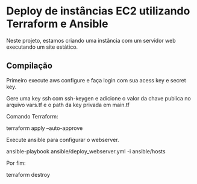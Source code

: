 # Deploy de instâncias EC2 utilizando Terraform e Ansible

Neste projeto, estamos criando uma instância com um servidor web executando um site estático.

## Compilação

Primeiro execute aws configure e faça login com sua acess key e secret key.

Gere uma key ssh com ssh-keygen e adicione o valor da chave publica no arquivo vars.tf e o path da key privada em main.tf

Comando Terraform:

terraform apply –auto-approve

Execute ansible para configurar o webserver.

ansible-playbook ansible/deploy_webserver.yml -i ansible/hosts

Por fim:

terraform destroy